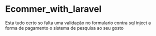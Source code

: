 # Ecommer_with_laravel
Esta tudo certo so falta uma validação no formulario contra sql inject a forma de pagamento o sistema de pesquisa ao seu gosto
